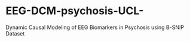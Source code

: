 # EEG-DCM-psychosis-UCL-
Dynamic Causal Modeling of EEG Biomarkers in Psychosis using B-SNIP Dataset
